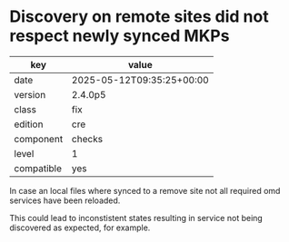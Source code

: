[//]: # (werk v2)
# Discovery on remote sites did not respect newly synced MKPs

key        | value
---------- | ---
date       | 2025-05-12T09:35:25+00:00
version    | 2.4.0p5
class      | fix
edition    | cre
component  | checks
level      | 1
compatible | yes

In case an local files where synced to a remove site not all required omd
services have been reloaded.

This could lead to inconstistent states resulting in service not being
discovered as expected, for example.
